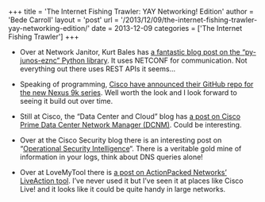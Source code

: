 +++
title = 'The Internet Fishing Trawler: YAY Networking! Edition'
author = 'Bede Carroll'
layout = 'post'
url = '/2013/12/09/the-internet-fishing-trawler-yay-networking-edition/'
date = 2013-12-09
categories = ['The Internet Fishing Trawler']
+++

- Over at Network Janitor, Kurt Bales has [a fantastic blog post on the
  “py-junos-eznc” Python library](http://www.network-janitor.net/2013/11/on-python-networks-and-the-py-junos-eznc-library/).
  It uses NETCONF for communication. Not everything out there uses REST
  APIs it seems…

- Speaking of programming, [Cisco have announced their GitHub repo for the
  new Nexus 9k series](http://blogs.cisco.com/datacenter/cisco-nexus-9000-community-on-github/).
  Well worth the look and I look forward to seeing it build out over time.

- Still at Cisco, the “Data Center and Cloud” blog has [a post on Cisco
  Prime Data Center Network Manager (DCNM)](http://blogs.cisco.com/datacenter/automated-fabric-provisioning-using-cisco-prime-dcnm/).
  Could be interesting.

- Over at the Cisco Security blog there is an interesting post on
  “[Operational Security Intelligence](http://blogs.cisco.com/security/operational-security-intelligence/)“.
  There is a veritable gold mine of information in your logs, think about
  DNS queries alone!

- Over at LoveMyTool there is [a post on ActionPacked Networks’ LiveAction
  tool](http://www.lovemytool.com/blog/2013/11/a-visual-mental-model-of-your-cisco-network-topology-byjohn-smith.html).
  I’ve never used it but I’ve seen it at places like Cisco Live! and it
  looks like it could be quite handy in large networks.
